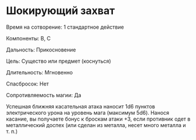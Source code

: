 # Шокирующий захват

Время на сотворение: 1 стандартное действие

Компоненты: В, С

Дальность: Прикосновение

Цель: Существо или предмет (коснуться)

Длительность: Мгновенно

Спасбросок: Нет

Сопротивляемость магии: Да

Успешная ближняя касательная атака наносит 1d6 пунктов электрического урона на уровень мага (максимум 5d6). Нанося касание, вы получаете бонус к броскам атаки +3, если противник одет в металлический доспех (или сделан из металла, несет много металла и т. п.)